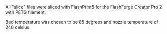 
All "slice" files were sliced with FlashPrint5 for the FlashForge Creator Pro 2 with PETG filament. 

Bed temperature was chosen to be 85 degrees and nozzle temperature of 240 celsius
